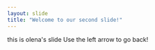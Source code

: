 ```yaml
---
layout: slide
title: "Welcome to our second slide!"
---
```

this is olena's slide
Use the left arrow to go back!

